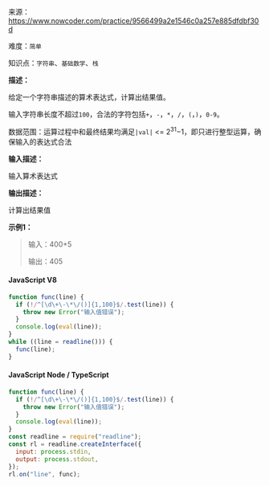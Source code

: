 来源：<https://www.nowcoder.com/practice/9566499a2e1546c0a257e885dfdbf30d>

难度：`简单`

知识点：`字符串`、`基础数学`、`栈`

**描述：**

给定一个字符串描述的算术表达式，计算出结果值。

输入字符串长度不超过`100`，合法的字符包括`+`，`-`，`*`，`/`，`(`，`)`，`0-9`。

数据范围：运算过程中和最终结果均满足`|val|` <= 2<sup>31</sup>−1，即只进行整型运算，确保输入的表达式合法

**输入描述：**

输入算术表达式

**输出描述：**

计算出结果值

**示例1：**

> 输入：400+5
>
> 输出：405

<!-- tabs:start -->

#### **JavaScript V8**

```javascript
function func(line) {
  if (!/^[\d\+\-\*\/()]{1,100}$/.test(line)) {
    throw new Error("输入值错误");
  }
  console.log(eval(line));
}
while ((line = readline())) {
  func(line);
}
```

#### **JavaScript Node / TypeScript**

```javascript
function func(line) {
  if (!/^[\d\+\-\*\/()]{1,100}$/.test(line)) {
    throw new Error("输入值错误");
  }
  console.log(eval(line));
}
const readline = require("readline");
const rl = readline.createInterface({
  input: process.stdin,
  output: process.stdout,
});
rl.on("line", func);
```

<!-- tabs:end -->
